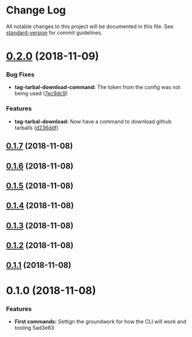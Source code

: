 # Change Log

All notable changes to this project will be documented in this file. See [standard-version](https://github.com/conventional-changelog/standard-version) for commit guidelines.

<a name="0.2.0"></a>
# [0.2.0](https://github.com/itmayziii/apostolos/compare/v0.1.7...v0.2.0) (2018-11-09)


### Bug Fixes

* **tag-tarbal-download-command:** The token from the config was not being used ([7ec9dc9](https://github.com/itmayziii/apostolos/commit/7ec9dc9))


### Features

* **tag-tarbal-download:** Now have a command to download github tarballs ([d236ddf](https://github.com/itmayziii/apostolos/commit/d236ddf))



<a name="0.1.7"></a>
## [0.1.7](https://github.com/itmayziii/apostolos/compare/v0.1.6...v0.1.7) (2018-11-08)



<a name="0.1.6"></a>
## [0.1.6](https://github.com/itmayziii/apostolos/compare/v0.1.5...v0.1.6) (2018-11-08)



<a name="0.1.5"></a>
## [0.1.5](https://github.com/itmayziii/apostolos/compare/v0.1.4...v0.1.5) (2018-11-08)



<a name="0.1.4"></a>
## [0.1.4](https://github.com/itmayziii/apostolos/compare/v0.1.3...v0.1.4) (2018-11-08)



<a name="0.1.3"></a>
## [0.1.3](https://github.com/itmayziii/apostolos/compare/v0.1.2...v0.1.3) (2018-11-08)



<a name="0.1.2"></a>
## [0.1.2](https://github.com/itmayziii/apostolos/compare/v0.1.1...v0.1.2) (2018-11-08)



<a name="0.1.1"></a>
## [0.1.1](https://github.com/itmayziii/apostolos/compare/v0.1.0...v0.1.1) (2018-11-08)



<a name="0.1.0"></a>
# 0.1.0 (2018-11-08)


### Features

* **First commands:** Settign the groundwork for how the CLI will work and tooling 5ad3e63
